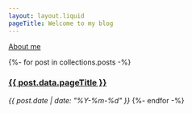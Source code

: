 ```yaml
---
layout: layout.liquid
pageTitle: Welcome to my blog
---
```

[About me](/about/)

{%- for post in collections.posts -%}
    <h3><a href="{{ post.url }}">{{ post.data.pageTitle }}</a></h3>
    <em>{{ post.date | date: "%Y-%m-%d" }}</em>
{%- endfor -%}